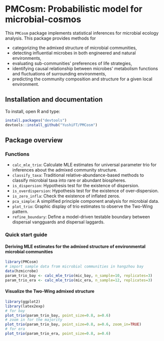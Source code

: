 PMCosm: Probabilistic model for microbial-cosmos
=======

This `PMCosm` package implements statistical inferences for microbial ecology analysis. This package provides methods for 

* categorizing the admixed structure of microbial communities,
* detecting influential microbes in both engineered and natural environments,
* evaluating sub-communities' preferences of life strategies,
* identifying causal relationship between microbes' metabolism functions and fluctuations of surrounding environments,
* predicting the community composition and structure for a given local environment. 

Installation and documentation
------------------------------

To install, open R and type:

```R
install.packages("devtools")
devtools::install_github("YushiFT/PMCosm")
```

Package overview
----------------

### Functions 
* `calc_mle_trio`: Calculate MLE estimates for universal parameter trio for inferences about the admixed community structure. 
* `classify_taxa`: Traditional relative-abundance-based methods to classify microbial taxa into rare or abundant biospheres.
* `is_dispersion`: Hypothesis test for the existence of dispersion.
* `is_overdispersion`: Hypothesis test for the existence of over-dispersion.
* `is_zero_infla`: Check the existence of inflated zeros. 
* `pca_simple`: A simplified principle component analysis for microbial data.
* `plot_trio`: Graphic display of trio estimates to observe the Two-Wing pattern.
* `refine_boundary`: Define a model-driven testable boundary between dispersal vangguards and dispersal laggards.

### Quick start guide

#### Deriving MLE estimates for the admixed structure of environmental microbial communities

```R
library(PMCosm)
# import sample data from microbial communities in hangzhou bay
data(hzmicrobe)
param_trio_bay <- calc_mle_trio(mic_bay, n_sample=10, replicates=3)
param_trio_era <- calc_mle_trio(mic_era, n_sample=12, replicates=3)
```
#### Visualize the Two-Wing admixed structure

```R
library(ggplot2)
library(latex2exp)
# for bay
plot_trio(param_trio_bay, point_size=0.8, a=0.6)
# zoom in for the majority 
plot_trio(param_trio_bay, point_size=0.8, a=0.6, zoom_in=TRUE)
# for era 
plot_trio(param_trio_era, point_size=0.8, a=0.6)
```






